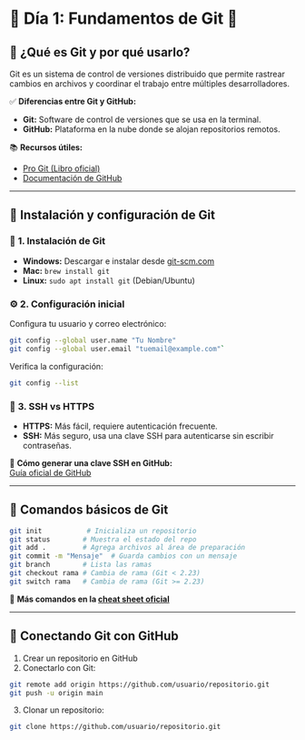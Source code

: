 # 📌 **Día 1: Fundamentos de Git** 🚀

## 🔹 **¿Qué es Git y por qué usarlo?**

Git es un sistema de control de versiones distribuido que permite rastrear cambios en archivos y coordinar el trabajo entre múltiples desarrolladores.

✅ **Diferencias entre Git y GitHub:**

- **Git:** Software de control de versiones que se usa en la terminal.
- **GitHub:** Plataforma en la nube donde se alojan repositorios remotos.

📚 **Recursos útiles:**

- [Pro Git (Libro oficial)](https://git-scm.com/book/en/v2)
- [Documentación de GitHub](https://docs.github.com/)

---

## 🔹 **Instalación y configuración de Git**

### 🔧 **1. Instalación de Git**

- **Windows:** Descargar e instalar desde [git-scm.com](https://git-scm.com/downloads)
- **Mac:** `brew install git`
- **Linux:** `sudo apt install git` (Debian/Ubuntu)

### ⚙ **2. Configuración inicial**

Configura tu usuario y correo electrónico:

```sh
git config --global user.name "Tu Nombre" 
git config --global user.email "tuemail@example.com"`
```
Verifica la configuración:
```sh
git config --list
```
### 🔑 **3. SSH vs HTTPS**

- **HTTPS:** Más fácil, requiere autenticación frecuente.
- **SSH:** Más seguro, usa una clave SSH para autenticarse sin escribir contraseñas.

🔗 **Cómo generar una clave SSH en GitHub:**  
[Guía oficial de GitHub](https://docs.github.com/es/authentication/connecting-to-github-with-ssh)

---

## 🔹 **Comandos básicos de Git**

```sh
git init           # Inicializa un repositorio 
git status        # Muestra el estado del repo 
git add .         # Agrega archivos al área de preparación 
git commit -m "Mensaje"  # Guarda cambios con un mensaje 
git branch        # Lista las ramas 
git checkout rama # Cambia de rama (Git < 2.23) 
git switch rama   # Cambia de rama (Git >= 2.23)
```

📖 **Más comandos en la [cheat sheet oficial](https://education.github.com/git-cheat-sheet-education.pdf)**

---

## 🔹 **Conectando Git con GitHub**

1. Crear un repositorio en GitHub
2. Conectarlo con Git:
```sh
git remote add origin https://github.com/usuario/repositorio.git 
git push -u origin main
```
3. Clonar un repositorio:
```sh
git clone https://github.com/usuario/repositorio.git
```



